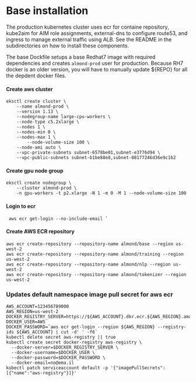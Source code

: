 
# Base installation

The production kubernetes cluster uses ecr for containe repository, kube2aim
for AIM role assignments, external-dns to configure route53, and ingress to
manage external traffic using ALB.  See the README in the subdirectories on how
to install these components.

The base Dockfile setups a base Redhat7 image with required dependencies and
creates `almond-prod` user for production. Because RH7 docker is an older version,
you will have to manually update ${REPO} for all the depdent docker files.


#### Create aws cluster

```
eksctl create cluster \
	--name almond-prod \
	--version 1.13 \
	--nodegroup-name large-cpu-workers \
	--node-type c5.2xlarge \
	--nodes 1 \
	--nodes-min 0 \
	--nodes-max 1 \
        --node-volume-size 100 \
	--node-ami auto \
	--vpc-private-subnets subnet-6578be01,subnet-e3776d94 \
	--vpc-public-subnets subnet-b1be88e8,subnet-08177246d36e9c1b2
```

#### Create gpu node group

```
eksctl create nodegroup \
	--cluster almond-prod \
	-n gpu-workers -t p2.xlarge -N 1 -m 0 -M 1 --node-volume-size 100

```

#### Login to ecr

```
 aws ecr get-login --no-include-email `
```


#### Create AWS ECR repository

```
aws ecr create-repository --repository-name almond/base --region us-west-2
aws ecr create-repository --repository-name almond/training --region us-west-2
aws ecr create-repository --repository-name almond/nlp --region us-west-2
aws ecr create-repository --repository-name almond/tokenizer --region us-west-2
```

### Updates default namespace image pull secret for aws ecr

```
AWS_ACCOUNT=123456789000
AWS_REGION=us-west-2
DOCKER_REGISTRY_SERVER=https://${AWS_ACCOUNT}.dkr.ecr.${AWS_REGION}.amazonaws.com
DOCKER_USER=AWS
DOCKER_PASSWORD=`aws ecr get-login --region ${AWS_REGION} --registry-ids ${AWS_ACCOUNT} | cut -d' ' -f6`
kubectl delete secret aws-registry || true
kubectl create secret docker-registry aws-registry \
  --docker-server=$DOCKER_REGISTRY_SERVER \
  --docker-username=$DOCKER_USER \
  --docker-password=$DOCKER_PASSWORD \
  --docker-email=no@ema.il
kubectl patch serviceaccount default -p '{"imagePullSecrets":[{"name":"aws-registry"}]}'
```
